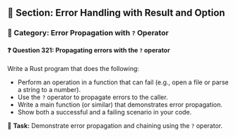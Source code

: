 ## 📘 Section: Error Handling with Result and Option  
### 🔹 Category: Error Propagation with `?` Operator  
#### ❓ Question 321: Propagating errors with the `?` operator

Write a Rust program that does the following:

- Perform an operation in a function that can fail (e.g., open a file or parse a string to a number).
- Use the `?` operator to propagate errors to the caller.
- Write a main function (or similar) that demonstrates error propagation.
- Show both a successful and a failing scenario in your code.

🔧 **Task:** Demonstrate error propagation and chaining using the `?` operator.
